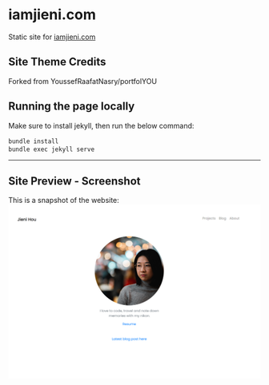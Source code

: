 # iamjieni.com
Static site for [iamjieni.com](http://iamjieni.com/)

## Site Theme Credits
Forked from YoussefRaafatNasry/portfolYOU 

## Running the page locally
Make sure to install jekyll, then run the below command:

```
bundle install
bundle exec jekyll serve
```

----

## Site Preview - Screenshot

This is a snapshot of the website:
![website_image](website-sample.png)
